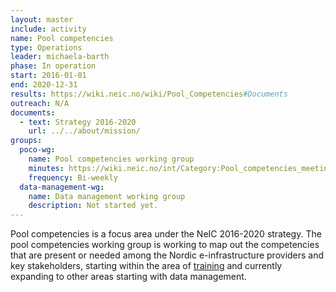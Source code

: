 ```yaml
---
layout: master
include: activity
name: Pool competencies
type: Operations
leader: michaela-barth
phase: In operation
start: 2016-01-01
end: 2020-12-31
results: https://wiki.neic.no/wiki/Pool_Competencies#Documents
outreach: N/A
documents:
  - text: Strategy 2016-2020
    url: ../../about/mission/
groups:
  poco-wg:
    name: Pool competencies working group
    minutes: https://wiki.neic.no/int/Category:Pool_competencies_meetings
    frequency: Bi-weekly
  data-management-wg:
    name: Data management working group
    description: Not started yet.
---
```


Pool competencies is a focus area under the NeIC 2016-2020 strategy. The pool
competencies working group is working to map out the competencies that are
present or needed among the Nordic e-infrastructure providers and key
stakeholders, starting within the area of [training](../training/) and currently
expanding to other areas starting with data management.
